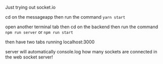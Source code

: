 Just trying out socket.io

cd on the messageapp then run the command `yarn start`

open another terminal tab then cd on the backend then run the command `npm run server` or `npm run start`

then have two tabs running localhost:3000

server will automatically console.log how many sockets are connected in the web socket server!
